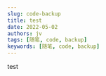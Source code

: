 ```yaml
---
slug: code-backup
title: test
date: 2022-05-02
authors: jv
tags: [随笔, code, backup]
keywords: [随笔, code, backup]
---
```


test